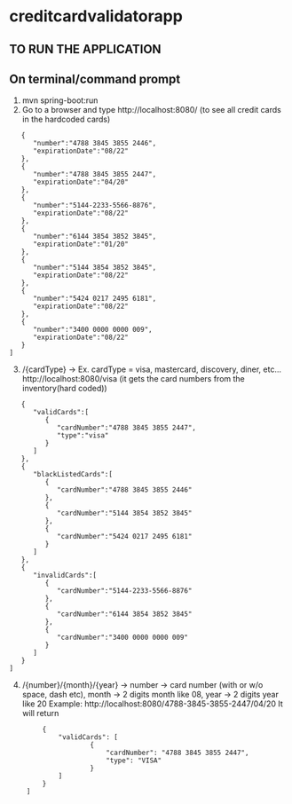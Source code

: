 # creditcardvalidatorapp

## TO RUN THE APPLICATION

## On terminal/command prompt

1. mvn spring-boot:run
2. Go to a browser and type http://localhost:8080/ (to see all credit cards in the hardcoded cards)
```[
   {
      "number":"4788 3845 3855 2446",
      "expirationDate":"08/22"
   },
   {
      "number":"4788 3845 3855 2447",
      "expirationDate":"04/20"
   },
   {
      "number":"5144-2233-5566-8876",
      "expirationDate":"08/22"
   },
   {
      "number":"6144 3854 3852 3845",
      "expirationDate":"01/20"
   },
   {
      "number":"5144 3854 3852 3845",
      "expirationDate":"08/22"
   },
   {
      "number":"5424 0217 2495 6181",
      "expirationDate":"08/22"
   },
   {
      "number":"3400 0000 0000 009",
      "expirationDate":"08/22"
   }
]
```
3. /{cardType} -> Ex. cardType = visa, mastercard, discovery, diner, etc... http://localhost:8080/visa (it gets the card numbers from the inventory(hard coded))
```[
   {
      "validCards":[
         {
            "cardNumber":"4788 3845 3855 2447",
            "type":"visa"
         }
      ]
   },
   {
      "blackListedCards":[
         {
            "cardNumber":"4788 3845 3855 2446"
         },
         {
            "cardNumber":"5144 3854 3852 3845"
         },
         {
            "cardNumber":"5424 0217 2495 6181"
         }
      ]
   },
   {
      "invalidCards":[
         {
            "cardNumber":"5144-2233-5566-8876"
         },
         {
            "cardNumber":"6144 3854 3852 3845"
         },
         {
            "cardNumber":"3400 0000 0000 009"
         }
      ]
   }
]
```
4. /{number}/{month}/{year} -> number -> card number (with or w/o space, dash etc), month  -> 2 digits month like 08, year -> 2 digits year like 20
    Example: http://localhost:8080/4788-3845-3855-2447/04/20
    It will return 
   ``` [
        {
            "validCards": [
                    {
                        "cardNumber": "4788 3845 3855 2447",
                        "type": "VISA"
                    }
            ]
        }
    ]
```